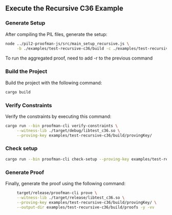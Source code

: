 ## Execute the Recursive C36 Example

### Generate Setup

After compiling the PIL files, generate the setup:

```bash
node ../pil2-proofman-js/src/main_setup_recursive.js \
     -b ./examples/test-recursive-c36/build -c ./examples/test-recursive-c36/test.circom -n test -t pil2-components/lib/std/pil
```

To run the aggregated proof, need to add -r to the previous command

### Build the Project

Build the project with the following command:

```bash
cargo build
```

### Verify Constraints

Verify the constraints by executing this command:

```bash
cargo run --bin proofman-cli verify-constraints \
     --witness-lib ./target/debug/libtest_c36.so \
     --proving-key examples/test-recursive-c36/build/provingKey/
```

### Check setup

```bash
cargo run --bin proofman-cli check-setup --proving-key examples/test-recursive-c36/build/provingKey
```

### Generate Proof

Finally, generate the proof using the following command:

```bash
     target/release/proofman-cli prove \
     --witness-lib ./target/release/libtest_c36.so \
     --proving-key examples/test-recursive-c36/build/provingKey/ \
     --output-dir examples/test-recursive-c36/build/proofs -y -vv
```
